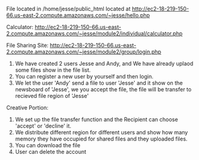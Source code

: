 File located in /home/jesse/public_html located at 
http://ec2-18-219-150-66.us-east-2.compute.amazonaws.com/~jesse/hello.php

Calculator:
http://ec2-18-219-150-66.us-east-2.compute.amazonaws.com/~jesse/module2/individual/calculator.php


File Sharing Site:
http://ec2-18-219-150-66.us-east-2.compute.amazonaws.com/~jesse/module2/group/login.php

1. We have created 2 users Jesse and Andy, and We have already uplaod some files show in the file list.
2. You can register a new user by yourself and then login.
3. We let the user 'Andy' send a file to user 'Jesse' and it show on the newsboard of 'Jesse', we you accept the file, the file will be transfer to recieved file region of 'Jesse'

Creative Portion:
1. We set up the file transfer function and the Recipient can choose 'accept' or 'decline' it.
2. We distribute different region for different users and show how many memory they have occupied for shared files and they uploaded files.
3. You can download the file
4. User can delete the account
